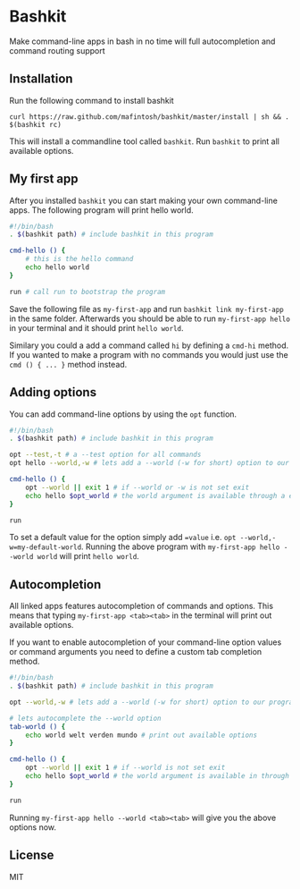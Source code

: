# Bashkit

Make command-line apps in bash in no time will full autocompletion and command routing support

## Installation

Run the following command to install bashkit

	curl https://raw.github.com/mafintosh/bashkit/master/install | sh && . $(bashkit rc)

This will install a commandline tool called `bashkit`.
Run `bashkit` to print all available options.

## My first app

After you installed `bashkit` you can start making your own command-line apps.
The following program will print hello world.

``` sh
#!/bin/bash
. $(bashkit path) # include bashkit in this program

cmd-hello () {
	# this is the hello command
	echo hello world
}

run # call run to bootstrap the program
```

Save the following file as `my-first-app` and run `bashkit link my-first-app` in the same folder.
Afterwards you should be able to run `my-first-app hello` in your terminal and it should print `hello world`.

Similary you could a add a command called `hi` by defining a `cmd-hi` method.
If you wanted to make a program with no commands you would just use the `cmd () { ... }` method instead.

## Adding options

You can add command-line options by using the `opt` function.

``` sh
#!/bin/bash
. $(bashkit path) # include bashkit in this program

opt --test,-t # a --test option for all commands
opt hello --world,-w # lets add a --world (-w for short) option to our hello command

cmd-hello () {
	opt --world || exit 1 # if --world or -w is not set exit
	echo hello $opt_world # the world argument is available through a env var
}

run
```

To set a default value for the option simply add `=value` i.e. `opt --world,-w=my-default-world`.
Running the above program with `my-first-app hello --world world` will print `hello world`.

## Autocompletion

All linked apps features autocompletion of commands and options.
This means that typing `my-first-app <tab><tab>` in the terminal will print out available options.

If you want to enable autocompletion of your command-line option values or command arguments you need
to define a custom tab completion method.

``` sh
#!/bin/bash
. $(bashkit path) # include bashkit in this program

opt --world,-w # lets add a --world (-w for short) option to our program

# lets autocomplete the --world option
tab-world () {
	echo world welt verden mundo # print out available options
}

cmd-hello () {
	opt --world || exit 1 # if --world is not set exit
	echo hello $opt_world # the world argument is available in through a env var
}

run
```

Running `my-first-app hello --world <tab><tab>` will give you the above options now.

## License

MIT
